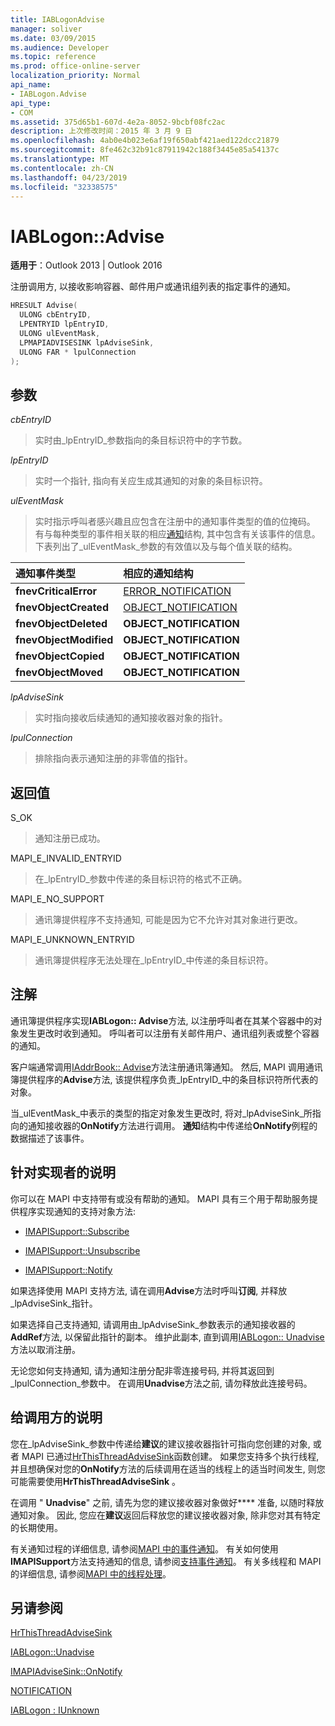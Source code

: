 ```yaml
---
title: IABLogonAdvise
manager: soliver
ms.date: 03/09/2015
ms.audience: Developer
ms.topic: reference
ms.prod: office-online-server
localization_priority: Normal
api_name:
- IABLogon.Advise
api_type:
- COM
ms.assetid: 375d65b1-607d-4e2a-8052-9bcbf08fc2ac
description: 上次修改时间：2015 年 3 月 9 日
ms.openlocfilehash: 4ab0e4b023e6af19f650abf421aed122dcc21879
ms.sourcegitcommit: 8fe462c32b91c87911942c188f3445e85a54137c
ms.translationtype: MT
ms.contentlocale: zh-CN
ms.lasthandoff: 04/23/2019
ms.locfileid: "32338575"
---
```

# <a name="iablogonadvise"></a>IABLogon::Advise

  
  
**适用于**：Outlook 2013 | Outlook 2016 
  
注册调用方, 以接收影响容器、邮件用户或通讯组列表的指定事件的通知。
  
```cpp
HRESULT Advise(
  ULONG cbEntryID,
  LPENTRYID lpEntryID,
  ULONG ulEventMask,
  LPMAPIADVISESINK lpAdviseSink,
  ULONG FAR * lpulConnection
);
```

## <a name="parameters"></a>参数

 _cbEntryID_
  
> 实时由_lpEntryID_参数指向的条目标识符中的字节数。 
    
 _lpEntryID_
  
> 实时一个指针, 指向有关应生成其通知的对象的条目标识符。
    
 _ulEventMask_
  
> 实时指示呼叫者感兴趣且应包含在注册中的通知事件类型的值的位掩码。 有与每种类型的事件相关联的相应[通知](notification.md)结构, 其中包含有关该事件的信息。 下表列出了_ulEventMask_参数的有效值以及与每个值关联的结构。 
    
|**通知事件类型**|**相应的**通知**结构**|
|:-----|:-----|
|**fnevCriticalError** <br/> |[ERROR_NOTIFICATION](error_notification.md) <br/> |
|**fnevObjectCreated** <br/> |[OBJECT_NOTIFICATION](object_notification.md) <br/> |
|**fnevObjectDeleted** <br/> |**OBJECT_NOTIFICATION** <br/> |
|**fnevObjectModified** <br/> |**OBJECT_NOTIFICATION** <br/> |
|**fnevObjectCopied** <br/> |**OBJECT_NOTIFICATION** <br/> |
|**fnevObjectMoved** <br/> |**OBJECT_NOTIFICATION** <br/> |
   
 _lpAdviseSink_
  
> 实时指向接收后续通知的通知接收器对象的指针。
    
 _lpulConnection_
  
> 排除指向表示通知注册的非零值的指针。
    
## <a name="return-value"></a>返回值

S_OK 
  
> 通知注册已成功。
    
MAPI_E_INVALID_ENTRYID 
  
> 在_lpEntryID_参数中传递的条目标识符的格式不正确。 
    
MAPI_E_NO_SUPPORT 
  
> 通讯簿提供程序不支持通知, 可能是因为它不允许对其对象进行更改。
    
MAPI_E_UNKNOWN_ENTRYID 
  
> 通讯簿提供程序无法处理在_lpEntryID_中传递的条目标识符。
    
## <a name="remarks"></a>注解

通讯簿提供程序实现**IABLogon:: Advise**方法, 以注册呼叫者在其某个容器中的对象发生更改时收到通知。 呼叫者可以注册有关邮件用户、通讯组列表或整个容器的通知。 
  
客户端通常调用[IAddrBook:: Advise](iaddrbook-advise.md)方法注册通讯簿通知。 然后, MAPI 调用通讯簿提供程序的**Advise**方法, 该提供程序负责_lpEntryID_中的条目标识符所代表的对象。
  
当_ulEventMask_中表示的类型的指定对象发生更改时, 将对_lpAdviseSink_所指向的通知接收器的**OnNotify**方法进行调用。 **通知**结构中传递给**OnNotify**例程的数据描述了该事件。 
  
## <a name="notes-to-implementers"></a>针对实现者的说明

你可以在 MAPI 中支持带有或没有帮助的通知。 MAPI 具有三个用于帮助服务提供程序实现通知的支持对象方法:
  
- [IMAPISupport::Subscribe](imapisupport-subscribe.md)
    
- [IMAPISupport::Unsubscribe](imapisupport-unsubscribe.md)
    
- [IMAPISupport::Notify](imapisupport-notify.md)
    
如果选择使用 MAPI 支持方法, 请在调用**Advise**方法时呼叫**订阅**, 并释放_lpAdviseSink_指针。 
  
如果选择自己支持通知, 请调用由_lpAdviseSink_参数表示的通知接收器的**AddRef**方法, 以保留此指针的副本。 维护此副本, 直到调用[IABLogon:: Unadvise](iablogon-unadvise.md)方法以取消注册。 
  
无论您如何支持通知, 请为通知注册分配非零连接号码, 并将其返回到_lpulConnection_参数中。 在调用**Unadvise**方法之前, 请勿释放此连接号码。 
  
## <a name="notes-to-callers"></a>给调用方的说明

您在_lpAdviseSink_参数中传递给**建议**的建议接收器指针可指向您创建的对象, 或者 MAPI 已通过[HrThisThreadAdviseSink](hrthisthreadadvisesink.md)函数创建。 如果您支持多个执行线程, 并且想确保对您的**OnNotify**方法的后续调用在适当的线程上的适当时间发生, 则您可能需要使用**HrThisThreadAdviseSink** 。 
  
在调用 " **Unadvise**" 之前, 请先为您的建议接收器对象做好**** 准备, 以随时释放通知对象。 因此, 您应在**建议**返回后释放您的建议接收器对象, 除非您对其有特定的长期使用。 
  
有关通知过程的详细信息, 请参阅[MAPI 中的事件通知](event-notification-in-mapi.md)。 有关如何使用**IMAPISupport**方法支持通知的信息, 请参阅[支持事件通知](supporting-event-notification.md)。 有关多线程和 MAPI 的详细信息, 请参阅[MAPI 中的线程处理](threading-in-mapi.md)。
  
## <a name="see-also"></a>另请参阅



[HrThisThreadAdviseSink](hrthisthreadadvisesink.md)
  
[IABLogon::Unadvise](iablogon-unadvise.md)
  
[IMAPIAdviseSink::OnNotify](imapiadvisesink-onnotify.md)
  
[NOTIFICATION](notification.md)
  
[IABLogon : IUnknown](iablogoniunknown.md)

